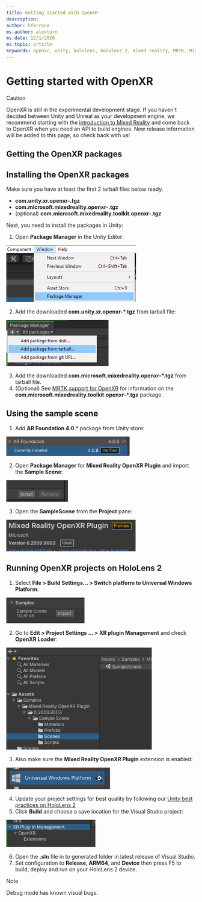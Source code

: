 ```yaml
---
title: Getting started with OpenXR
description: 
author: hferrone
ms.author: alexturn
ms.date: 12/1/2020
ms.topic: article
keywords: openxr, unity, hololens, hololens 2, mixed reality, MRTK, Mixed Reality Toolkit, augmented reality, virtual reality, mixed reality headsets, learn, tutorial, getting started
---
```



# Getting started with OpenXR

> [!CAUTION]
> OpenXR is still in the experimental development stage. If you haven't decided between Unity and Unreal as your development engine, we recommend starting with the [introduction to Mixed Reality](development.md) and come back to OpenXR when you need an API to build engines. New release information will be added to this page, so check back with us!

<!-- Need introductory context paragraph -->

## Getting the OpenXR packages

<!-- Coming soon -->
 
## Installing the OpenXR packages

Make sure you have at least the first 2 tarball files below ready. 
* **com.unity.xr.openxr-**<version>**.tgz**
* **com.microsoft.mixedreality.openxr-**<version>**.tgz**
* (optional) **com.microsoft.mixedreality.toolkit.openxr-**<version>**.tgz**

Next, you need to install the packages in Unity:

1. Open **Package Manager** in the Unity Editor:

![](images/openxr-getting-started-img-01.png)

2. Add the downloaded **com.unity.xr.openxr-*.tgz** from tarball file:

![](images/openxr-getting-started-img-02.png)

3. Add the downloaded **com.microsoft.mixedreality.openxr-*.tgz** from tarball file.
4. (Optional) See [MRTK support for OpenXR](file:///C:/display/OX/MRTK+support+for+OpenXR) for information on the **com.microsoft.mixedreality.toolkit.openxr-*.tgz** package.

## Using the sample scene

1. Add **AR Foundation 4.0.*** package from Unity store:

![](images/openxr-getting-started-img-03.png)

2. Open **Package Manager** for **Mixed Reality OpenXR Plugin** and import the **Sample Scene**:

![](images/openxr-getting-started-img-04.png)

3. Open the **SampleScene** from the **Project** pane:

![](images/openxr-getting-started-img-05.png)

## Running OpenXR projects on HoloLens 2

1. Select **File > Build Settings... > Switch platform to Universal Windows Platform**:

![](images/openxr-getting-started-img-06.png)

2. Go to **Edit > Project Settings ... > XR plugin Management** and check **OpenXR Loader**:

![](images/openxr-getting-started-img-07.png)

3. Also make sure the **Mixed Reality OpenXR Plugin** extension is enabled:

![](images/openxr-getting-started-img-08.png)

4. Update your project settings for best quality by following our [Unity best practices on HoloLens 2](file:///C:/display/OX/Unity+best+practices+on+HL2)
5. Click **Build** and choose a save location for the Visual Studio project:

![](images/openxr-getting-started-img-09.png)

6. Open the **.sln** file in to generated folder in latest release of Visual Studio.
7. Set configuration to **Release, ARM64**, and **Device** then press F5 to build, deploy and run on your HoloLens 2 device.

> [!NOTE]
> Debug mode has known visual bugs.
